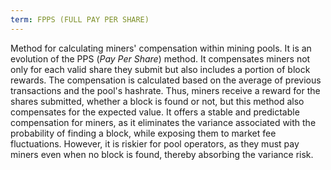 ```yaml
---
term: FPPS (FULL PAY PER SHARE)
---
```


Method for calculating miners' compensation within mining pools. It is an evolution of the PPS (*Pay Per Share*) method. It compensates miners not only for each valid share they submit but also includes a portion of block rewards. The compensation is calculated based on the average of previous transactions and the pool's hashrate. Thus, miners receive a reward for the shares submitted, whether a block is found or not, but this method also compensates for the expected value. It offers a stable and predictable compensation for miners, as it eliminates the variance associated with the probability of finding a block, while exposing them to market fee fluctuations. However, it is riskier for pool operators, as they must pay miners even when no block is found, thereby absorbing the variance risk.

